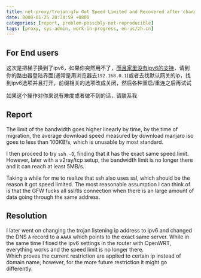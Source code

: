 ```yaml
---
title: net-proxy/trojan-gfw Got Speed Limited and Recovered after changing ip
date: 8000-01-25 20:34:59 +0800
categories: [report, problem-possibly-not-reproducible]
tags: [proxy, sys-admin, work-in-progress, en-us/zh-cn]
---
```


## For End users
这次是把梯子换到了ipv6，如果你突然用不了，[而且家里没有ipv6的支持](http://pingipv6.com/)，请到你的路由器登陆界面(通常是用浏览器去`192.168.0.1`)或者去找默认网关的ip，找到ipv6选项并且打开，前缀相关的选项改成关闭，然后各种重启/重连之后再试试

如果这个操作对你来说有难度或者做不到的话，请联系我
## Report

The limit of the bandwidth goes higher linearly by time, by the time of migration, the average download speed measured by download manjaro iso goes to less than 100KB/s, which is unusable by most standard.  

I then proceed to try `ssh -D`, finding that it has the exact same speed limit. However, later with a v2ray/tcp setup, the bandwidth limit is no longer there and it can reach at least 5MB/s.

Taking a while for me to realize that ssh also uses ssl, which should be the reason it got speed limited. The most reasonable assumption I can think of is that the GFW fucks all ssl/tls connection when there is an large amount of data going through the same address.

## Resolution

I later went on changing the trojan listening ip address to ipv6 and changed the DNS `A` record to a `AAAA` which points to the exact same server. While in the same time I fixed the ipv6 settings in the router with OpenWRT, everything works and the speed limit is no longer there.  
Which proves the current restriction are applied to certain ip instead of domain name, however, for the more future restriction it might go differently.  